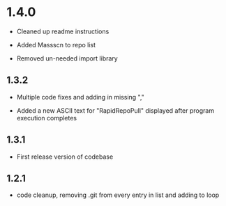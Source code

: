 # 1.4.0

- Cleaned up readme instructions

- Added Massscn to repo list

- Removed un-needed import library

## 1.3.2

- Multiple code fixes and adding in missing ","

- Added a new ASCII text for "RapidRepoPull" displayed after program execution completes

## 1.3.1

- First release version of codebase

## 1.2.1

- code cleanup, removing .git from every entry in list and adding to loop